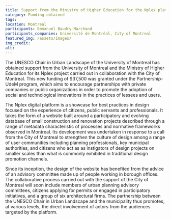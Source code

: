 ```yaml
---
title: Support from the Ministry of Higher Education for the Nplex platform
category: Funding obtained
tags: 
location: Montreal
participants: Emmanuel Baudry Marchand
participants_companies: Université de Montréal, City of Montreal
featured_img: /assets/images/
img_credit:
alt:
---
```

The UNESCO Chair in Urban Landscape of the University of Montreal has obtained support from the University of Montreal and the Ministry of Higher Education for its Nplex project carried out in collaboration with the City of Montreal. This new funding of $37,500 was granted under the Partnership-UdeM program, which aims to encourage partnerships with private companies or public organizations in order to promote the adoption of social and technological innovations in the practices of lessees and users.

The Nplex digital platform is a showcase for best practices in design focused on the experience of citizens, public servants and professionals. It takes the form of a website built around a participatory and evolving database of small construction and renovation projects described through a range of metadata characteristic of processes and normative frameworks observed in Montreal. Its development was undertaken in response to a call from the City of Montreal to strengthen the culture of design among a range of user communities including planning professionals, key municipal authorities, and citizens who act as as instigators of design projects on smaller scales than what is commonly exhibited in traditional design promotion channels.

Since its inception, the design of the website has benefited from the advice of an advisory committee made up of people working in borough offices. The collaborative process carried out with the support of the City of Montreal will soon include members of urban planning advisory committees, citizens applying for permits or engaged in participatory initiatives, and a group of six architectural firms. The partnership between the UNESCO Chair in Urban Landscape and the municipality thus promotes, at various levels, the direct involvement of actors from the audiences targeted by the platform.
